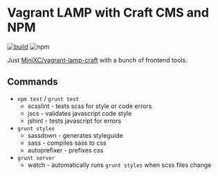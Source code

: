 Vagrant LAMP with Craft CMS and NPM
=================================== 

[![build](https://api.travis-ci.org/MiniXC/vagrant-lamp-craft-npm.svg)](https://travis-ci.org/MiniXC/vagrant-lamp-craft-npm)
![npm](https://img.shields.io/badge/npm-v2.2.0-blue.svg?style=flat)

Just [MiniXC/vagrant-lamp-craft](https://github.com/MiniXC/vagrant-lamp-craft) with a bunch of frontend tools.

Commands
--------
* `npm test` / `grunt test`
  * scsslint - tests scss for style or code errors
  * jscs - validates javascript code style
  * jshint - tests javascript for errors
* `grunt styles`
  * sassdown - generates styleguide
  * sass - compiles sass to css
  * autoprefixer - prefixes css
* `grunt server`
  * watch - automatically runs `grunt styles` when scss files change
